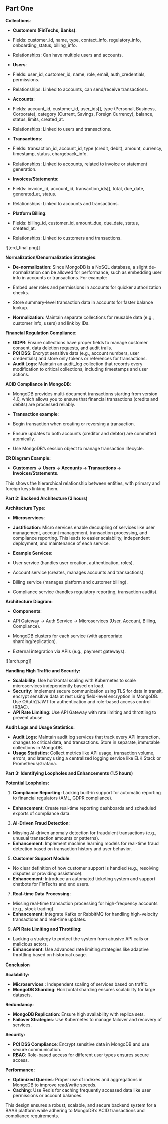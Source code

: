 
## Part One

  **Collections**:

- **Customers (FinTechs, Banks)**:

- Fields: customer_id, name, type, contact_info, regulatory_info, onboarding_status, billing_info.
- Relationships: Can have multiple users and accounts.

- **Users**:

- Fields: user_id, customer_id, name, role, email, auth_credentials, permissions.
- Relationships: Linked to accounts, can send/receive transactions.

- **Accounts**:

- Fields: account_id, customer_id, user_ids[], type (Personal, Business, Corporate), category (Current, Savings, Foreign Currency), balance, status, limits, created_at.
- Relationships: Linked to users and transactions.

- **Transactions**:

- Fields: transaction_id, account_id, type (credit, debit), amount, currency, timestamp, status, chargeback_info.
- Relationships: Linked to accounts, related to invoice or statement generation.

- **Invoices/Statements**:

- Fields: invoice_id, account_id, transaction_ids[], total, due_date, generated_at, status.
- Relationships: Linked to accounts and transactions.

- **Platform Billing**:

- Fields: billing_id, customer_id, amount_due, due_date, status, created_at.
- Relationships: Linked to customers and transactions.

![[erd_final.png]]


**Normalization/Denormalization Strategies**:

- **De-normalization**: Since MongoDB is a NoSQL database, a slight de-normalization can be allowed for performance, such as embedding user info in accounts or transactions. For example:
- Embed user roles and permissions in accounts for quicker authorization checks.
- Store summary-level transaction data in accounts for faster balance lookup.

- **Normalization**: Maintain separate collections for reusable data (e.g., customer info, users) and link by IDs.

**Financial Regulation Compliance**:

- **GDPR**: Ensure collections have proper fields to manage customer consent, data deletion requests, and audit trails.
- **PCI DSS**: Encrypt sensitive data (e.g., account numbers, user credentials) and store only tokens or references for transactions.
- **Audit Logs**: Maintain an audit_log collection that records every modification to critical collections, including timestamps and user actions.


**ACID Compliance in MongoDB**:

- MongoDB provides multi-document transactions starting from version 4.0, which allows you to ensure that financial transactions (credits and debits) are processed reliably.
- **Transaction example**:

- Begin transaction when creating or reversing a transaction.
- Ensure updates to both accounts (creditor and debtor) are committed atomically.
- Use MongoDB’s session object to manage transaction lifecycle.

  
**ER Diagram Example:**

- **Customers → Users → Accounts → Transactions → Invoices/Statements**.

This shows the hierarchical relationship between entities, with primary and foreign keys linking them.

  

**Part 2: Backend Architecture (3 hours)**

**Architecture Type:**

- **Microservices**:

- **Justification**: Micro services enable decoupling of services like user management, account management, transaction processing, and compliance reporting. This leads to easier scalability, independent deployment, and maintenance of each service.
- **Example Services**:

- User service (handles user creation, authentication, roles).
- Account service (creates, manages accounts and transactions).
- Billing service (manages platform and customer billing).
- Compliance service (handles regulatory reporting, transaction audits).

  

**Architecture Diagram:**

- **Components**:

- API Gateway → Auth Service → Microservices (User, Account, Billing, Compliance).
- MongoDB clusters for each service (with appropriate sharding/replication).
- External integration via APIs (e.g., payment gateways).

![[arch.png]]

  **Handling High Traffic and Security:**

- **Scalability**: Use horizontal scaling with Kubernetes to scale microservices independently based on load.
- **Security**: Implement secure communication using TLS for data in transit, encrypt sensitive data at rest using field-level encryption in MongoDB. Use OAuth2/JWT for authentication and role-based access control (RBAC).
- **API Rate Limiting**: Use API Gateway with rate limiting and throttling to prevent abuse.

**Audit Logs and Usage Statistics:**

- **Audit Logs**: Maintain audit log services that track every API interaction, changes to critical data, and transactions. Store in separate, immutable collections in MongoDB.
- **Usage Statistics**: Collect metrics like API usage, transaction volume, errors, and latency using a centralized logging service like ELK Stack or Prometheus/Grafana.

**Part 3: Identifying Loopholes and Enhancements (1.5 hours)**

**Potential Loopholes:**

1. **Compliance Reporting**: Lacking built-in support for automatic reporting to financial regulators (AML, GDPR compliance).

- **Enhancement**: Create real-time reporting dashboards and scheduled exports of compliance data.

3. **AI-Driven Fraud Detection**:

- Missing AI-driven anomaly detection for fraudulent transactions (e.g., unusual transaction amounts or patterns).
- **Enhancement**: Implement machine learning models for real-time fraud detection based on transaction history and user behavior.

5. **Customer Support Module**:

- No clear definition of how customer support is handled (e.g., resolving disputes or providing assistance).
- **Enhancement**: Introduce an automated ticketing system and support chatbots for FinTechs and end users.

7. **Real-time Data Processing**:

- Missing real-time transaction processing for high-frequency accounts (e.g., stock trading).
- **Enhancement**: Integrate Kafka or RabbitMQ for handling high-velocity transactions and real-time updates.

9. **API Rate Limiting and Throttling**:

- Lacking a strategy to protect the system from abusive API calls or malicious actors.
- **Enhancement**: Use advanced rate limiting strategies like adaptive throttling based on historical usage.

  

**Conclusion**

**Scalability:**

- **Microservices** : Independent scaling of services based on traffic.
- **MongoDB Sharding**: Horizontal sharding ensures scalability for large datasets.

**Redundancy:**

- **MongoDB Replication**: Ensure high availability with replica sets.
- **Failover Strategies**: Use Kubernetes to manage failover and recovery of services.

**Security:**

- **PCI DSS Compliance**: Encrypt sensitive data in MongoDB and use secure communication.
- **RBAC**: Role-based access for different user types ensures secure access.

**Performance:**

- **Optimized Queries**: Proper use of indexes and aggregations in MongoDB to improve read/write speeds.
- **Caching**: Use Redis for caching frequently accessed data like user permissions or account balances.

This design ensures a robust, scalable, and secure backend system for a BAAS platform while adhering to MongoDB’s ACID transactions and compliance requirements.

